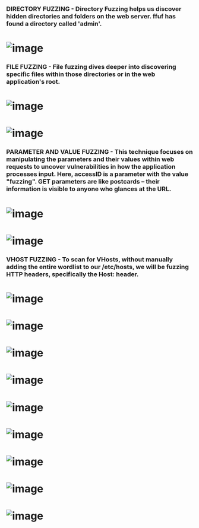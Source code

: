 ### DIRECTORY FUZZING - Directory Fuzzing helps us discover hidden directories and folders on the web server. ffuf has found a directory called 'admin'. 
# ![image](https://github.com/user-attachments/assets/80010529-9a0e-4d20-8a38-da563ed9d003)


### FILE FUZZING - File fuzzing dives deeper into discovering specific files within those directories or in the web application's root.
# ![image](https://github.com/user-attachments/assets/603b71a3-c268-4e95-90b0-4be2214b968d)
# ![image](https://github.com/user-attachments/assets/9f0d87aa-a41c-43dd-be8d-6cd33da23800) 



### PARAMETER AND VALUE FUZZING - This technique focuses on manipulating the parameters and their values within web requests to uncover vulnerabilities in how the application processes input. Here, accessID is a parameter with the value "fuzzing". GET parameters are like postcards – their information is visible to anyone who glances at the URL.
# ![image](https://github.com/user-attachments/assets/37f333a9-a0a5-43bf-94bb-15cefea9f9aa) 

 
# ![image](https://github.com/user-attachments/assets/e3967500-3322-41db-98ff-54eb046fad91)

### VHOST FUZZING - To scan for VHosts, without manually adding the entire wordlist to our /etc/hosts, we will be fuzzing HTTP headers, specifically the Host: header.
# ![image](https://github.com/user-attachments/assets/23d9f8f6-4199-4276-9fb8-5aed9e723ac8)
# ![image](https://github.com/user-attachments/assets/3e547434-8725-48d2-8b0e-55a2c606ac02)

# ![image](https://github.com/user-attachments/assets/7f7dbb56-13bc-426d-8dbd-790bee9578f8)
# ![image](https://github.com/user-attachments/assets/5606c719-3fbe-4fa4-8978-6a7cb4caa609)

# ![image](https://github.com/user-attachments/assets/5a2f4c0a-7157-46d2-a914-16d3e34ec2df)
# ![image](https://github.com/user-attachments/assets/282a7b02-1ec5-402c-aca3-607e30e8af82)
# ![image](https://github.com/user-attachments/assets/56cfbf66-c6d4-44f5-886d-bb9af6bce5c9)
# ![image](https://github.com/user-attachments/assets/d3863ab4-9632-4505-bfe6-61356e4465f2)
# ![image](https://github.com/user-attachments/assets/4b5aa6f9-77f3-4d85-b77f-e61c50117f5c)

